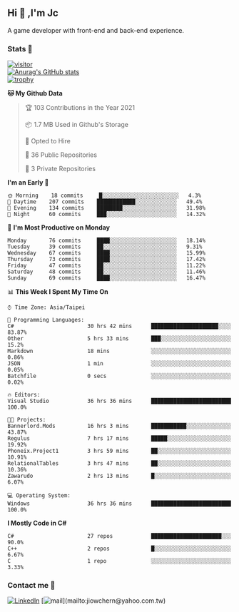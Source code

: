 ## Hi 👋 ,I'm Jc  

A game developer with front-end and back-end experience.  

### Stats  📝
[![visitor](https://visitor-badge.glitch.me/badge?page_id=jiowchern.jiowchern&style=flat-square&color=0088cc)](https://visitor-badge.glitch.me/badge?page_id=jiowchern.jiowchern&style=flat-square&color=0088cc)  
[![Anurag's GitHub stats](https://github-readme-stats.vercel.app/api?username=jiowchern&count_private=true&&show_icons=true)](https://github.com/anuraghazra/github-readme-stats)  
[![trophy](https://github-profile-trophy.vercel.app/?username=jiowchern)](https://github.com/ryo-ma/github-profile-trophy)  


<!--START_SECTION:waka-->
**🐱 My Github Data** 

> 🏆 103 Contributions in the Year 2021
 > 
> 📦 1.7 MB Used in Github's Storage 
 > 
> 💼 Opted to Hire
 > 
> 📜 36 Public Repositories 
 > 
> 🔑 3 Private Repositories  
 > 
**I'm an Early 🐤** 

```text
🌞 Morning    18 commits     █░░░░░░░░░░░░░░░░░░░░░░░░   4.3% 
🌆 Daytime    207 commits    ████████████░░░░░░░░░░░░░   49.4% 
🌃 Evening    134 commits    ████████░░░░░░░░░░░░░░░░░   31.98% 
🌙 Night      60 commits     ███░░░░░░░░░░░░░░░░░░░░░░   14.32%

```
📅 **I'm Most Productive on Monday** 

```text
Monday       76 commits     ████░░░░░░░░░░░░░░░░░░░░░   18.14% 
Tuesday      39 commits     ██░░░░░░░░░░░░░░░░░░░░░░░   9.31% 
Wednesday    67 commits     ████░░░░░░░░░░░░░░░░░░░░░   15.99% 
Thursday     73 commits     ████░░░░░░░░░░░░░░░░░░░░░   17.42% 
Friday       47 commits     ██░░░░░░░░░░░░░░░░░░░░░░░   11.22% 
Saturday     48 commits     ██░░░░░░░░░░░░░░░░░░░░░░░   11.46% 
Sunday       69 commits     ████░░░░░░░░░░░░░░░░░░░░░   16.47%

```


📊 **This Week I Spent My Time On** 

```text
⌚︎ Time Zone: Asia/Taipei

💬 Programming Languages: 
C#                       30 hrs 42 mins      █████████████████████░░░░   83.87% 
Other                    5 hrs 33 mins       ███░░░░░░░░░░░░░░░░░░░░░░   15.2% 
Markdown                 18 mins             ░░░░░░░░░░░░░░░░░░░░░░░░░   0.86% 
JSON                     1 min               ░░░░░░░░░░░░░░░░░░░░░░░░░   0.05% 
Batchfile                0 secs              ░░░░░░░░░░░░░░░░░░░░░░░░░   0.02%

🔥 Editors: 
Visual Studio            36 hrs 36 mins      █████████████████████████   100.0%

🐱‍💻 Projects: 
Bannerlord.Mods          16 hrs 3 mins       ███████████░░░░░░░░░░░░░░   43.87% 
Regulus                  7 hrs 17 mins       █████░░░░░░░░░░░░░░░░░░░░   19.92% 
Phoneix.Project1         3 hrs 59 mins       ██░░░░░░░░░░░░░░░░░░░░░░░   10.91% 
RelationalTables         3 hrs 47 mins       ██░░░░░░░░░░░░░░░░░░░░░░░   10.36% 
Zawarudo                 2 hrs 13 mins       █░░░░░░░░░░░░░░░░░░░░░░░░   6.07%

💻 Operating System: 
Windows                  36 hrs 36 mins      █████████████████████████   100.0%

```

**I Mostly Code in C#** 

```text
C#                       27 repos            ██████████████████████░░░   90.0% 
C++                      2 repos             █░░░░░░░░░░░░░░░░░░░░░░░░   6.67% 
C                        1 repo              ░░░░░░░░░░░░░░░░░░░░░░░░░   3.33%

```



<!--END_SECTION:waka-->



### Contact me 💬
[![LinkedIn](https://img.shields.io/badge/-JiowchernChen-0077B5?style==flat-square&logo=LinkedIn&logoColor=white)](https://www.linkedin.com/in/jiowchern-chen-4aaa90b7/) [![mail](https://img.shields.io/badge/-jiowchern%40yahoo.com.tw-blueviolet?style=flat-square&logo=yahoo!)](mailto:jiowchern@yahoo.com.tw)    

<!-- [![Linkedin Badge](https://img.shields.io/badge/-LinkedIn-blue?style=flat-square&logo=Linkedin&logoColor=white&link=https://www.linkedin.com/in/jiowchern-chen-4aaa90b7/)](https://www.linkedin.com/in/jiowchern-chen-4aaa90b7/) -->


<!--
**jiowchern/jiowchern** is a ✨ _special_ ✨ repository because its `README.md` (this file) appears on your GitHub profile.

Here are some ideas to get you started:

- 🔭 I’m currently working on ...
- 🌱 I’m currently learning ...
- 👯 I’m looking to collaborate on ...
- 🤔 I’m looking for help with ...
- 💬 Ask me about ...
- 📫 How to reach me: ...
- 😄 Pronouns: ...
- ⚡ Fun fact: ...
-->
